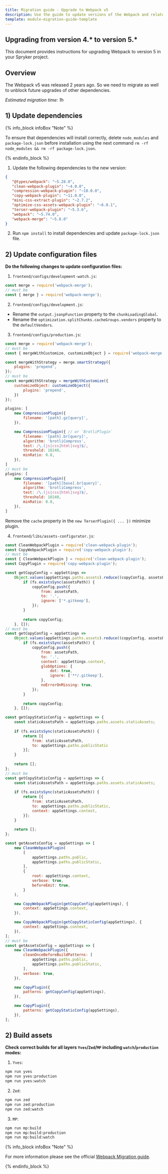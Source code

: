 ```yaml
---
title: Migration guide - Upgrade to Webpack v5
description: Use the guide to update versions of the Webpack and related modules.
template: module-migration-guide-template
---
```


## Upgrading from version 4.* to version 5.*

This document provides instructions for upgrading Webpack to version 5 in your Spryker project.

## Overview

The Webpack v5 was released 2 years ago.
So we need to migrate as well to unblock future upgrades of other dependencies.

*Estimated migration time: 1h*

## 1) Update dependencies

{% info_block infoBox "Note" %}

To ensure that dependencies will install correctly, delete `node_modules` and `package-lock.json` before installation 
using the next command `rm -rf node_modules && rm -rf package-lock.json`.

{% endinfo_block %}

1. Update the following dependencies to the new version:

```json
{
   "@types/webpack": "~5.28.0",
   "clean-webpack-plugin": "~4.0.0",
   "compression-webpack-plugin": "~10.0.0",
   "copy-webpack-plugin": "~11.0.0",
   "mini-css-extract-plugin": "~2.7.2",
   "optimize-css-assets-webpack-plugin": "~6.0.1",
   "terser-webpack-plugin": "~5.3.6",
   "webpack": "~5.74.0",
   "webpack-merge": "~5.8.0"
}
```

2. Run `npm install` to install dependencies and update `package-lock.json` file.

## 2) Update configuration files

**Do the following changes to update configuration files:**

1. `frontend/configs/development-watch.js`:

```js
const merge = require('webpack-merge');
// must be
const { merge } = require('webpack-merge');
```

2. `frontend/configs/development.js`:

- Rename the `output.jsonpFunction` property to the `chunkLoadingGlobal`.
- Rename the `optimization.splitChunks.cacheGroups.vendors` property to the `defaultVendors`.

3. `frontend/configs/production.js`:

```js
const merge = require('webpack-merge');
// must be
const { mergeWithCustomize, customizeObject } = require('webpack-merge');
```

```js
const mergeWithStrategy = merge.smartStrategy({
    plugins: 'prepend',
});
// must be
const mergeWithStrategy = mergeWithCustomize({
    customizeObject: customizeObject({
        plugins: 'prepend',
    })
});
```

```js
plugins: [
    new CompressionPlugin({
        filename: '[path].gz[query]',
    }),

    new CompressionPlugin({ // or `BrotliPlugin`
        filename: '[path].br[query]',
        algorithm: 'brotliCompress',
        test: /\.(js|css|html|svg)$/,
        threshold: 10240,
        minRatio: 0.8,
    }),
]
// must be
plugins: [
    new CompressionPlugin({
        filename: '[path][base].br[query]',
        algorithm: 'brotliCompress',
        test: /\.(js|css|html|svg)$/,
        threshold: 10240,
        minRatio: 0.8,
    }),
]
```

Remove the `cache` property in the `new TerserPlugin({ ... })` minimize plugin.

4. `frontend/libs/assets-configurator.js`:

```js
const CleanWebpackPlugin = require('clean-webpack-plugin');
const CopyWebpackPlugin = require('copy-webpack-plugin');
// must be
const { CleanWebpackPlugin } = require('clean-webpack-plugin');
const CopyPlugin = require('copy-webpack-plugin');
```

```js
const getCopyConfig = appSettings =>
    Object.values(appSettings.paths.assets).reduce((copyConfig, assetsPath) => {
        if (fs.existsSync(assetsPath)) {
            copyConfig.push({
                from: assetsPath,
                to: '.',
                ignore: ['*.gitkeep'],
            });
        }
        
        return copyConfig;
    }, []);
// must be
const getCopyConfig = appSettings =>
    Object.values(appSettings.paths.assets).reduce((copyConfig, assetsPath) => {
        if (fs.existsSync(assetsPath)) {
            copyConfig.push({
                from: assetsPath,
                to: '.',
                context: appSettings.context,
                globOptions: {
                    dot: true,
                    ignore: ['**/.gitkeep'],
                },
                noErrorOnMissing: true,
            });
        }
        
        return copyConfig;
    }, []);
```

```js
const getCopyStaticConfig = appSettings => {
    const staticAssetsPath = appSettings.paths.assets.staticAssets;
    
    if (fs.existsSync(staticAssetsPath)) {
        return [{
            from: staticAssetsPath,
            to: appSettings.paths.publicStatic
        }];
    }
    
    return [];
};
// must be
const getCopyStaticConfig = appSettings => {
    const staticAssetsPath = appSettings.paths.assets.staticAssets;
    
    if (fs.existsSync(staticAssetsPath)) {
        return [{
            from: staticAssetsPath,
            to: appSettings.paths.publicStatic,
            context: appSettings.context,
        }];
    }
    
    return [];
};
```

```js
const getAssetsConfig = appSettings => [
    new CleanWebpackPlugin(
        [
            appSettings.paths.public,
            appSettings.paths.publicStatic,
        ],
        {
            root: appSettings.context,
            verbose: true,
            beforeEmit: true,
        }
    ),

    new CopyWebpackPlugin(getCopyConfig(appSettings), {
        context: appSettings.context,
    }),

    new CopyWebpackPlugin(getCopyStaticConfig(appSettings), {
        context: appSettings.context,
    }),
];
// must be
const getAssetsConfig = appSettings => [
    new CleanWebpackPlugin({
        cleanOnceBeforeBuildPatterns: [
            appSettings.paths.public,
            appSettings.paths.publicStatic,
        ],
        verbose: true,
    }),

    new CopyPlugin({
        patterns: getCopyConfig(appSettings),
    }),

    new CopyPlugin({
        patterns: getCopyStaticConfig(appSettings),
    }),
];
```

## 2) Build assets

**Check correct builds for all layers `Yves`/`Zed`/`MP` including `watch`/`production` modes:**

1. `Yves`:

```bash
npm run yves
npm run yves:production
npm run yves:watch
```

2. `Zed`:

```bash
npm run zed
npm run zed:production
npm run zed:watch
```

3. `MP`:

```bash
npm run mp:build
npm run mp:build:production
npm run mp:build:watch
```

{% info_block infoBox "Note" %}

For more information please see the official [Webpack Migration guide](https://webpack.js.org/migrate/5/).

{% endinfo_block %}
